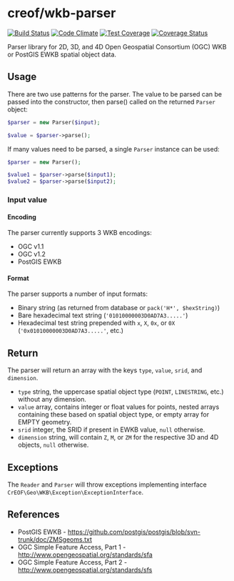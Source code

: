 # creof/wkb-parser

[![Build Status](https://travis-ci.org/creof/wkb-parser.svg?branch=master)](https://travis-ci.org/creof/wkb-parser)
[![Code Climate](https://codeclimate.com/github/creof/wkb-parser/badges/gpa.svg)](https://codeclimate.com/github/creof/wkb-parser)
[![Test Coverage](https://codeclimate.com/github/creof/wkb-parser/badges/coverage.svg)](https://codeclimate.com/github/creof/wkb-parser/coverage)
[![Coverage Status](https://coveralls.io/repos/github/creof/wkb-parser/badge.svg?branch=master)](https://coveralls.io/github/creof/wkb-parser?branch=master)

Parser library for 2D, 3D, and 4D Open Geospatial Consortium (OGC) WKB or PostGIS EWKB spatial object data.

## Usage

There are two use patterns for the parser. The value to be parsed can be passed into the constructor, then parse()
called on the returned ```Parser``` object:

```php
$parser = new Parser($input);

$value = $parser->parse();
```

If many values need to be parsed, a single ```Parser``` instance can be used:

```php
$parser = new Parser();

$value1 = $parser->parse($input1);
$value2 = $parser->parse($input2);
```

### Input value

#### Encoding

The parser currently supports 3 WKB encodings:

 - OGC v1.1
 - OGC v1.2
 - PostGIS EWKB

#### Format

The parser supports a number of input formats:

 - Binary string (as returned from database or ```pack('H*', $hexString)```)
 - Bare hexadecimal text string (```'01010000003D0AD7A3.....'```)
 - Hexadecimal test string prepended with ```x```, ```X```, ```0x```, or ```0X``` (```'0x01010000003D0AD7A3.....'```, etc.)

## Return

The parser will return an array with the keys ```type```, ```value```, ```srid```, and ```dimension```.
- ```type``` string, the uppercase spatial object type (```POINT```, ```LINESTRING```, etc.) without any dimension.
- ```value``` array, contains integer or float values for points, nested arrays containing these based on spatial object type, or empty array for EMPTY geometry.
- ```srid``` integer, the SRID if present in EWKB value, ```null``` otherwise.
- ```dimension``` string, will contain ```Z```, ```M```, or ```ZM``` for the respective 3D and 4D objects, ```null``` otherwise.

## Exceptions

The ```Reader``` and ```Parser``` will throw exceptions implementing interface ```CrEOF\Geo\WKB\Exception\ExceptionInterface```.

## References
 - PostGIS EWKB - https://github.com/postgis/postgis/blob/svn-trunk/doc/ZMSgeoms.txt
 - OGC Simple Feature Access, Part 1 - http://www.opengeospatial.org/standards/sfa
 - OGC Simple Feature Access, Part 2 - http://www.opengeospatial.org/standards/sfs

